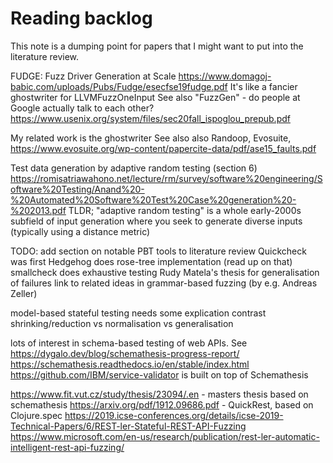 # Reading backlog

This note is a dumping point for papers that I might want to put into the literature review.


FUDGE: Fuzz Driver Generation at Scale
https://www.domagoj-babic.com/uploads/Pubs/Fudge/esecfse19fudge.pdf
It's like a fancier ghostwriter for LLVMFuzzOneInput
See also "FuzzGen" - do people at Google actually talk to each other?
https://www.usenix.org/system/files/sec20fall_ispoglou_prepub.pdf

My related work is the ghostwriter
See also also Randoop, Evosuite, https://www.evosuite.org/wp-content/papercite-data/pdf/ase15_faults.pdf


Test data generation by adaptive random testing (section 6)
https://romisatriawahono.net/lecture/rm/survey/software%20engineering/Software%20Testing/Anand%20-%20Automated%20Software%20Test%20Case%20generation%20-%202013.pdf
TLDR; "adaptive random testing" is a whole early-2000s subfield of input generation
where you seek to generate diverse inputs (typically using a distance metric)


TODO: add section on notable PBT tools to literature review
Quickcheck was first
Hedgehog does rose-tree implementation (read up on that)
smallcheck does exhaustive testing
Rudy Matela's thesis for generalisation of failures
link to related ideas in grammar-based fuzzing (by e.g. Andreas Zeller)

model-based stateful testing needs some explication
contrast shrinking/reduction vs normalisation vs generalisation


lots of interest in schema-based testing of web APIs.  See
https://dygalo.dev/blog/schemathesis-progress-report/
https://schemathesis.readthedocs.io/en/stable/index.html
https://github.com/IBM/service-validator is built on top of Schemathesis

https://www.fit.vut.cz/study/thesis/23094/.en - masters thesis based on schemathesis
https://arxiv.org/pdf/1912.09686.pdf - QuickRest, based on Clojure.spec
https://2019.icse-conferences.org/details/icse-2019-Technical-Papers/6/REST-ler-Stateful-REST-API-Fuzzing
https://www.microsoft.com/en-us/research/publication/rest-ler-automatic-intelligent-rest-api-fuzzing/
